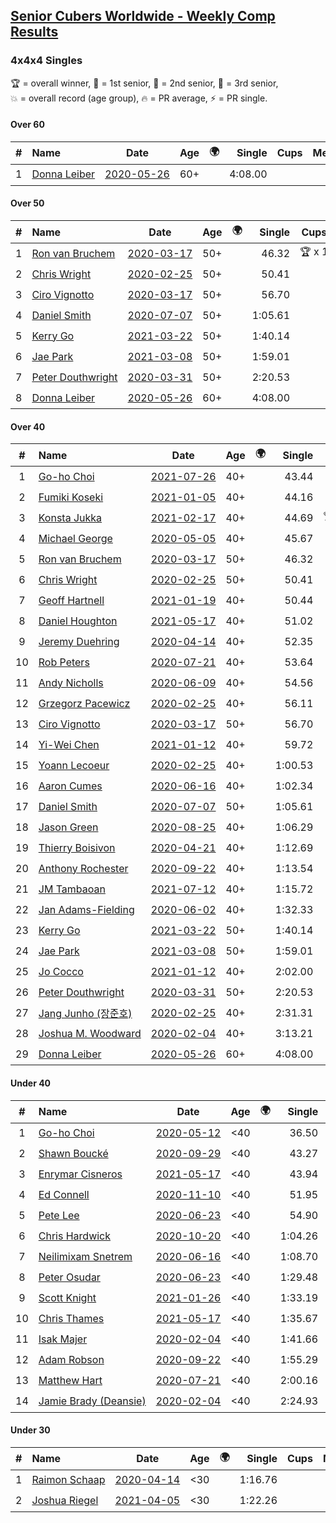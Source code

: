 <style>table {white-space: nowrap;}</style>
<link rel="stylesheet" type="text/css" href="/scw-comp/css/flags.css" />

## [Senior Cubers Worldwide - Weekly Comp Results](/scw-comp/results/)
### 4x4x4 Singles

<span style="white-space: nowrap;">🏆 = overall winner</span>, <span style="white-space: nowrap;">🥇 = 1st senior</span>, <span style="white-space: nowrap;">🥈 = 2nd senior</span>, <span style="white-space: nowrap;">🥉 = 3rd senior</span>, <span style="white-space: nowrap;">💥 = overall record (age group)</span>, <span style="white-space: nowrap;">🔥 = PR average</span>, <span style="white-space: nowrap;">⚡ = PR single</span>.

#### Over 60

| # | Name | Date | Age | 🌍 | Single | Cups | Medals | Achievements | Video |
| :--: | :-- | :--: | :--: | :--: | --: | :--: | :-- | :-- | :-- |
| 1 | [Donna Leiber](../../persons/donna_leiber/444.md) | [2020-05-26](../../results/2020-05-26/444.md) | 60+ | <i class="flag flag-US" /> | 4:08.00 |  |  | 💥 x 3, ⚡ x 3 | [Desktop](https://www.facebook.com/events/637852836799991/permalink/640053636579911) / [Mobile](https://m.facebook.com/events/637852836799991?view=permalink&id=640053636579911) |

#### Over 50

| # | Name | Date | Age | 🌍 | Single | Cups | Medals | Achievements | Video |
| :--: | :-- | :--: | :--: | :--: | --: | :--: | :-- | :-- | :-- |
| 1 | [Ron van Bruchem](../../persons/ron_van_bruchem/444.md) | [2020-03-17](../../results/2020-03-17/444.md) | 50+ | <i class="flag flag-NL" /> | 46.32 | 🏆 x 1 | 🥇 x 1 | 💥 x 1, 🔥 x 1, ⚡ x 1 | [Desktop](https://www.facebook.com/events/211732526904866/permalink/216281769783275) / [Mobile](https://m.facebook.com/events/211732526904866?view=permalink&id=216281769783275) |
| 2 | [Chris Wright](../../persons/chris_wright/444.md) | [2020-02-25](../../results/2020-02-25/444.md) | 50+ | <i class="flag flag-GB" /> | 50.41 |  | 🥈 x 3 | 💥 x 1, 🔥 x 1, ⚡ x 1 | [Desktop](https://www.facebook.com/events/805797596592397/permalink/808666752972148) / [Mobile](https://m.facebook.com/events/805797596592397?view=permalink&id=808666752972148) |
| 3 | [Ciro Vignotto](../../persons/ciro_vignotto/444.md) | [2020-03-17](../../results/2020-03-17/444.md) | 50+ | <i class="flag flag-IT" /> | 56.70 |  | 🥇 x 1, 🥈 x 2, 🥉 x 1 | 🔥 x 4, ⚡ x 1 | [Desktop](https://www.facebook.com/events/211732526904866/permalink/212061480205304) / [Mobile](https://m.facebook.com/events/211732526904866?view=permalink&id=212061480205304) |
| 4 | [Daniel Smith](../../persons/daniel_smith/444.md) | [2020-07-07](../../results/2020-07-07/444.md) | 50+ | <i class="flag flag-US" /> | 1:05.61 |  | 🥈 x 3, 🥉 x 6 | 💥 x 1, 🔥 x 7, ⚡ x 6 | [Desktop](https://www.facebook.com/events/307625317040136/permalink/311930559942945) / [Mobile](https://m.facebook.com/events/307625317040136?view=permalink&id=311930559942945) |
| 5 | [Kerry Go](../../persons/kerry_go/444.md) | [2021-03-22](../../results/2021-03-22/444.md) | 50+ | <i class="flag flag-US" /> | 1:40.14 |  |  | 🔥 x 2, ⚡ x 3 | [Desktop](https://www.facebook.com/events/2537500386546221/permalink/2547130648916528) / [Mobile](https://m.facebook.com/events/2537500386546221?view=permalink&id=2547130648916528) |
| 6 | [Jae Park](../../persons/jae_park/444.md) | [2021-03-08](../../results/2021-03-08/444.md) | 50+ | <i class="flag flag-US" /> | 1:59.01 |  | 🥉 x 1 | 🔥 x 7, ⚡ x 7 | [Desktop](https://www.facebook.com/events/161142189072151/permalink/163735428812827) / [Mobile](https://m.facebook.com/events/161142189072151?view=permalink&id=163735428812827) |
| 7 | [Peter Douthwright](../../persons/peter_douthwright/444.md) | [2020-03-31](../../results/2020-03-31/444.md) | 50+ | <i class="flag flag-CA" /> | 2:20.53 |  |  | 🔥 x 2, ⚡ x 3 | [Desktop](https://www.facebook.com/events/269276700734640/permalink/273111433684500) / [Mobile](https://m.facebook.com/events/269276700734640?view=permalink&id=273111433684500) |
| 8 | [Donna Leiber](../../persons/donna_leiber/444.md) | [2020-05-26](../../results/2020-05-26/444.md) | 60+ | <i class="flag flag-US" /> | 4:08.00 |  |  | 💥 x 3, ⚡ x 3 | [Desktop](https://www.facebook.com/events/637852836799991/permalink/640053636579911) / [Mobile](https://m.facebook.com/events/637852836799991?view=permalink&id=640053636579911) |

#### Over 40

| # | Name | Date | Age | 🌍 | Single | Cups | Medals | Achievements | Video |
| :--: | :-- | :--: | :--: | :--: | --: | :--: | :-- | :-- | :-- |
| 1 | [Go-ho Choi](../../persons/go_ho_choi/444.md) | [2021-07-26](../../results/2021-07-26/444.md) | 40+ | <i class="flag flag-KR" /> | 43.44 | 🏆 x 4 | 🥇 x 1 | 💥 x 5, 🔥 x 4, ⚡ x 6 | [Desktop](https://www.facebook.com/events/210838191047415/permalink/220841146713786) / [Mobile](https://m.facebook.com/events/210838191047415?view=permalink&id=220841146713786) |
| 2 | [Fumiki Koseki](../../persons/fumiki_koseki/444.md) | [2021-01-05](../../results/2021-01-05/444.md) | 40+ | <i class="flag flag-JP" /> | 44.16 | 🏆 x 8 | 🥇 x 14, 🥈 x 10 | 💥 x 1, 🔥 x 4, ⚡ x 4 | [Desktop](https://www.facebook.com/events/438895340619582/permalink/442888043553645) / [Mobile](https://m.facebook.com/events/438895340619582?view=permalink&id=442888043553645) |
| 3 | [Konsta Jukka](../../persons/konsta_jukka/444.md) | [2021-02-17](../../results/2021-02-17/444.md) | 40+ | <i class="flag flag-FI" /> | 44.69 | 🏆 x 13 | 🥇 x 16, 🥈 x 8, 🥉 x 2 | 🔥 x 6, ⚡ x 8 | [Desktop](https://www.facebook.com/events/1341827372862028/permalink/1345540705824028) / [Mobile](https://m.facebook.com/events/1341827372862028?view=permalink&id=1345540705824028) |
| 4 | [Michael George](../../persons/michael_george/444.md) | [2020-05-05](../../results/2020-05-05/444.md) | 40+ | <i class="flag flag-GB" /> | 45.67 | 🏆 x 8 | 🥇 x 18, 🥈 x 3 | 💥 x 3, 🔥 x 2, ⚡ x 2 | [Desktop](https://www.facebook.com/events/557526585195168/permalink/559133148367845) / [Mobile](https://m.facebook.com/events/557526585195168?view=permalink&id=559133148367845) |
| 5 | [Ron van Bruchem](../../persons/ron_van_bruchem/444.md) | [2020-03-17](../../results/2020-03-17/444.md) | 50+ | <i class="flag flag-NL" /> | 46.32 | 🏆 x 1 | 🥇 x 1 | 💥 x 1, 🔥 x 1, ⚡ x 1 | [Desktop](https://www.facebook.com/events/211732526904866/permalink/216281769783275) / [Mobile](https://m.facebook.com/events/211732526904866?view=permalink&id=216281769783275) |
| 6 | [Chris Wright](../../persons/chris_wright/444.md) | [2020-02-25](../../results/2020-02-25/444.md) | 50+ | <i class="flag flag-GB" /> | 50.41 |  | 🥈 x 3 | 💥 x 1, 🔥 x 1, ⚡ x 1 | [Desktop](https://www.facebook.com/events/805797596592397/permalink/808666752972148) / [Mobile](https://m.facebook.com/events/805797596592397?view=permalink&id=808666752972148) |
| 7 | [Geoff Hartnell](../../persons/geoff_hartnell/444.md) | [2021-01-19](../../results/2021-01-19/444.md) | 40+ | <i class="flag flag-GB" /> | 50.44 | 🏆 x 1 | 🥇 x 5, 🥈 x 12, 🥉 x 22 | 🔥 x 7, ⚡ x 8 | [Desktop](https://www.facebook.com/events/801984480354340/permalink/803551883530933) / [Mobile](https://m.facebook.com/events/801984480354340?view=permalink&id=803551883530933) |
| 8 | [Daniel Houghton](../../persons/daniel_houghton/444.md) | [2021-05-17](../../results/2021-05-17/444.md) | 40+ | <i class="flag flag-CH" /> | 51.02 |  | 🥇 x 1, 🥈 x 1 | 🔥 x 2, ⚡ x 2 | [Desktop](https://www.facebook.com/events/373354890741855/permalink/375488927195118) / [Mobile](https://m.facebook.com/events/373354890741855?view=permalink&id=375488927195118) |
| 9 | [Jeremy Duehring](../../persons/jeremy_duehring/444.md) | [2020-04-14](../../results/2020-04-14/444.md) | 40+ | <i class="flag flag-US" /> | 52.35 |  | 🥈 x 2, 🥉 x 7 | 🔥 x 2, ⚡ x 2 | [Desktop](https://www.facebook.com/events/1400953806773430/permalink/1406261962909281) / [Mobile](https://m.facebook.com/events/1400953806773430?view=permalink&id=1406261962909281) |
| 10 | [Rob Peters](../../persons/rob_peters/444.md) | [2020-07-21](../../results/2020-07-21/444.md) | 40+ | <i class="flag flag-US" /> | 53.64 |  | 🥈 x 4, 🥉 x 1 | 🔥 x 3, ⚡ x 2 | [Desktop](https://www.facebook.com/667027593/videos/10158578065232594) / [Mobile](https://m.facebook.com/667027593/videos/10158578065232594) |
| 11 | [Andy Nicholls](../../persons/andy_nicholls/444.md) | [2020-06-09](../../results/2020-06-09/444.md) | 40+ | <i class="flag flag-GB" /> | 54.56 | 🏆 x 2 | 🥇 x 3, 🥈 x 8, 🥉 x 1 | 🔥 x 5, ⚡ x 4 | [Desktop](https://www.facebook.com/events/1130228284009045/permalink/1131107933921080) / [Mobile](https://m.facebook.com/events/1130228284009045?view=permalink&id=1131107933921080) |
| 12 | [Grzegorz Pacewicz](../../persons/grzegorz_pacewicz/444.md) | [2020-02-25](../../results/2020-02-25/444.md) | 40+ | <i class="flag flag-PL" /> | 56.11 |  | 🥈 x 2 | 🔥 x 2, ⚡ x 1 | |
| 13 | [Ciro Vignotto](../../persons/ciro_vignotto/444.md) | [2020-03-17](../../results/2020-03-17/444.md) | 50+ | <i class="flag flag-IT" /> | 56.70 |  | 🥇 x 1, 🥈 x 2, 🥉 x 1 | 🔥 x 4, ⚡ x 1 | [Desktop](https://www.facebook.com/events/211732526904866/permalink/212061480205304) / [Mobile](https://m.facebook.com/events/211732526904866?view=permalink&id=212061480205304) |
| 14 | [Yi-Wei Chen](../../persons/yi_wei_chen/444.md) | [2021-01-12](../../results/2021-01-12/444.md) | 40+ | <i class="flag flag-TW" /> | 59.72 |  | 🥈 x 1, 🥉 x 7 | 🔥 x 9, ⚡ x 5 | [Desktop](https://www.facebook.com/events/412251730086008/permalink/413385163305998) / [Mobile](https://m.facebook.com/events/412251730086008?view=permalink&id=413385163305998) |
| 15 | [Yoann Lecoeur](../../persons/yoann_lecoeur/444.md) | [2020-02-25](../../results/2020-02-25/444.md) | 40+ | <i class="flag flag-FR" /> | 1:00.53 |  |  | 🔥 x 2, ⚡ x 1 | [Desktop](https://www.facebook.com/events/805797596592397/permalink/808608119644678) / [Mobile](https://m.facebook.com/events/805797596592397?view=permalink&id=808608119644678) |
| 16 | [Aaron Cumes](../../persons/aaron_cumes/444.md) | [2020-06-16](../../results/2020-06-16/444.md) | 40+ | <i class="flag flag-GB" /> | 1:02.34 |  | 🥇 x 1, 🥈 x 1, 🥉 x 8 | 🔥 x 10, ⚡ x 6 | [Desktop](https://www.facebook.com/events/256188575607890/permalink/257120222181392) / [Mobile](https://m.facebook.com/events/256188575607890?view=permalink&id=257120222181392) |
| 17 | [Daniel Smith](../../persons/daniel_smith/444.md) | [2020-07-07](../../results/2020-07-07/444.md) | 50+ | <i class="flag flag-US" /> | 1:05.61 |  | 🥈 x 3, 🥉 x 6 | 💥 x 1, 🔥 x 7, ⚡ x 6 | [Desktop](https://www.facebook.com/events/307625317040136/permalink/311930559942945) / [Mobile](https://m.facebook.com/events/307625317040136?view=permalink&id=311930559942945) |
| 18 | [Jason Green](../../persons/jason_green/444.md) | [2020-08-25](../../results/2020-08-25/444.md) | 40+ | <i class="flag flag-US" /> | 1:06.29 |  | 🥈 x 1 | 🔥 x 2, ⚡ x 2 | [Desktop](https://www.facebook.com/jasongreenbowler/videos/10163944613835425) / [Mobile](https://m.facebook.com/jasongreenbowler/videos/10163944613835425) |
| 19 | [Thierry Boisivon](../../persons/thierry_boisivon/444.md) | [2020-04-21](../../results/2020-04-21/444.md) | 40+ | <i class="flag flag-FR" /> | 1:12.69 |  |  | 🔥 x 2, ⚡ x 3 | [Desktop](https://www.facebook.com/events/538096063773916/permalink/541927596724096) / [Mobile](https://m.facebook.com/events/538096063773916?view=permalink&id=541927596724096) |
| 20 | [Anthony Rochester](../../persons/anthony_rochester/444.md) | [2020-09-22](../../results/2020-09-22/444.md) | 40+ | <i class="flag flag-AU" /> | 1:13.54 |  | 🥉 x 2 | 🔥 x 2, ⚡ x 3 | [Desktop](https://www.facebook.com/events/342541897161786/permalink/342765207139455) / [Mobile](https://m.facebook.com/events/342541897161786?view=permalink&id=342765207139455) |
| 21 | [JM Tambaoan](../../persons/jm_tambaoan/444.md) | [2021-07-12](../../results/2021-07-12/444.md) | 40+ | <i class="flag flag-PH" /> | 1:15.72 |  | 🥉 x 2 | 🔥 x 3, ⚡ x 4 | [Desktop](https://www.facebook.com/events/3019269651530977/permalink/3052636694860939) / [Mobile](https://m.facebook.com/events/3019269651530977?view=permalink&id=3052636694860939) |
| 22 | [Jan Adams-Fielding](../../persons/jan_adams_fielding/444.md) | [2020-06-02](../../results/2020-06-02/444.md) | 40+ | <i class="flag flag-GB" /> | 1:32.33 |  |  | 🔥 x 6, ⚡ x 4 | [Desktop](https://www.facebook.com/events/573401076937046/permalink/578462709764216) / [Mobile](https://m.facebook.com/events/573401076937046?view=permalink&id=578462709764216) |
| 23 | [Kerry Go](../../persons/kerry_go/444.md) | [2021-03-22](../../results/2021-03-22/444.md) | 50+ | <i class="flag flag-US" /> | 1:40.14 |  |  | 🔥 x 2, ⚡ x 3 | [Desktop](https://www.facebook.com/events/2537500386546221/permalink/2547130648916528) / [Mobile](https://m.facebook.com/events/2537500386546221?view=permalink&id=2547130648916528) |
| 24 | [Jae Park](../../persons/jae_park/444.md) | [2021-03-08](../../results/2021-03-08/444.md) | 50+ | <i class="flag flag-US" /> | 1:59.01 |  | 🥉 x 1 | 🔥 x 7, ⚡ x 7 | [Desktop](https://www.facebook.com/events/161142189072151/permalink/163735428812827) / [Mobile](https://m.facebook.com/events/161142189072151?view=permalink&id=163735428812827) |
| 25 | [Jo Cocco](../../persons/jo_cocco/444.md) | [2021-01-12](../../results/2021-01-12/444.md) | 40+ | <i class="flag flag-GB" /> | 2:02.00 |  |  | 🔥 x 3, ⚡ x 4 | [Desktop](https://www.facebook.com/JoCocco/videos/10157664171672109) / [Mobile](https://m.facebook.com/JoCocco/videos/10157664171672109) |
| 26 | [Peter Douthwright](../../persons/peter_douthwright/444.md) | [2020-03-31](../../results/2020-03-31/444.md) | 50+ | <i class="flag flag-CA" /> | 2:20.53 |  |  | 🔥 x 2, ⚡ x 3 | [Desktop](https://www.facebook.com/events/269276700734640/permalink/273111433684500) / [Mobile](https://m.facebook.com/events/269276700734640?view=permalink&id=273111433684500) |
| 27 | [Jang Junho (장준호)](../../persons/jang_junho/444.md) | [2020-02-25](../../results/2020-02-25/444.md) | 40+ | <i class="flag flag-KR" /> | 2:31.31 |  |  | 🔥 x 1, ⚡ x 1 | [Desktop](https://www.facebook.com/events/805797596592397/permalink/810015492837274) / [Mobile](https://m.facebook.com/events/805797596592397?view=permalink&id=810015492837274) |
| 28 | [Joshua M. Woodward](../../persons/joshua_m_woodward/444.md) | [2020-02-04](../../results/2020-02-04/444.md) | 40+ | <i class="flag flag-US" /> | 3:13.21 |  |  | 🔥 x 1, ⚡ x 1 | [Desktop](https://www.facebook.com/joshua.m.woodward.9/videos/10157599917355342) / [Mobile](https://m.facebook.com/joshua.m.woodward.9/videos/10157599917355342) |
| 29 | [Donna Leiber](../../persons/donna_leiber/444.md) | [2020-05-26](../../results/2020-05-26/444.md) | 60+ | <i class="flag flag-US" /> | 4:08.00 |  |  | 💥 x 3, ⚡ x 3 | [Desktop](https://www.facebook.com/events/637852836799991/permalink/640053636579911) / [Mobile](https://m.facebook.com/events/637852836799991?view=permalink&id=640053636579911) |

#### Under 40

| # | Name | Date | Age | 🌍 | Single | Cups | Medals | Achievements | Video |
| :--: | :-- | :--: | :--: | :--: | --: | :--: | :-- | :-- | :-- |
| 1 | [Go-ho Choi](../../persons/go_ho_choi/444.md) | [2020-05-12](../../results/2020-05-12/444.md) | <40 | <i class="flag flag-KR" /> | 36.50 | 🏆 x 4 | 🥇 x 1 | 💥 x 5, 🔥 x 4, ⚡ x 6 | [Desktop](https://www.facebook.com/events/276138643524223/permalink/279409959863758) / [Mobile](https://m.facebook.com/events/276138643524223?view=permalink&id=279409959863758) |
| 2 | [Shawn Boucké](../../persons/shawn_boucke/444.md) | [2020-09-29](../../results/2020-09-29/444.md) | <40 | <i class="flag flag-US" /> | 43.27 | 🏆 x 16 |  | 💥 x 1, 🔥 x 1, ⚡ x 7 | [Desktop](https://www.facebook.com/events/427181104911253/permalink/428658824763481) / [Mobile](https://m.facebook.com/events/427181104911253?view=permalink&id=428658824763481) |
| 3 | [Enrymar Cisneros](../../persons/enrymar_cisneros/444.md) | [2021-05-17](../../results/2021-05-17/444.md) | <40 | <i class="flag flag-VE" /> | 43.94 | 🏆 x 7 |  | 🔥 x 3, ⚡ x 4 | [Desktop](https://www.facebook.com/events/373354890741855/permalink/379315243479153) / [Mobile](https://m.facebook.com/events/373354890741855?view=permalink&id=379315243479153) |
| 4 | [Ed Connell](../../persons/ed_connell/444.md) | [2020-11-10](../../results/2020-11-10/444.md) | <40 | <i class="flag flag-IE" /> | 51.95 | 🏆 x 1 |  | 🔥 x 4, ⚡ x 5 | [Desktop](https://www.facebook.com/events/2956286364603224/permalink/2961347510763776) / [Mobile](https://m.facebook.com/events/2956286364603224?view=permalink&id=2961347510763776) |
| 5 | [Pete Lee](../../persons/pete_lee/444.md) | [2020-06-23](../../results/2020-06-23/444.md) | <40 | <i class="flag flag-GB" /> | 54.90 |  |  | 🔥 x 8, ⚡ x 8 | [Desktop](https://www.facebook.com/events/268636114456043/permalink/270820800904241) / [Mobile](https://m.facebook.com/events/268636114456043?view=permalink&id=270820800904241) |
| 6 | [Chris Hardwick](../../persons/chris_hardwick/444.md) | [2020-10-20](../../results/2020-10-20/444.md) | <40 | <i class="flag flag-US" /> | 1:04.26 |  |  | 🔥 x 2, ⚡ x 2 | [Desktop](https://www.facebook.com/events/758279974902955/permalink/760867857977500) / [Mobile](https://m.facebook.com/events/758279974902955?view=permalink&id=760867857977500) |
| 7 | [Neilimixam Snetrem](../../persons/neilimixam_snetrem/444.md) | [2020-06-16](../../results/2020-06-16/444.md) | <40 | <i class="flag flag-BE" /> | 1:08.70 |  |  | 🔥 x 1, ⚡ x 1 | [Desktop](https://www.facebook.com/events/256188575607890/permalink/257142405512507) / [Mobile](https://m.facebook.com/events/256188575607890?view=permalink&id=257142405512507) |
| 8 | [Peter Osudar](../../persons/peter_osudar/444.md) | [2020-06-23](../../results/2020-06-23/444.md) | <40 | <i class="flag flag-CA" /> | 1:29.48 |  |  | 🔥 x 1, ⚡ x 1 | [Desktop](https://www.facebook.com/events/268636114456043/permalink/273323990653922) / [Mobile](https://m.facebook.com/events/268636114456043?view=permalink&id=273323990653922) |
| 9 | [Scott Knight](../../persons/scott_knight/444.md) | [2021-01-26](../../results/2021-01-26/444.md) | <40 | <i class="flag flag-GB" /> | 1:33.19 |  |  | 🔥 x 2, ⚡ x 2 | [Desktop](https://www.facebook.com/events/801984480354340/permalink/806662889886499) / [Mobile](https://m.facebook.com/events/801984480354340?view=permalink&id=806662889886499) |
| 10 | [Chris Thames](../../persons/chris_thames/444.md) | [2021-05-17](../../results/2021-05-17/444.md) | <40 | <i class="flag flag-US" /> | 1:35.67 |  |  | 🔥 x 7, ⚡ x 9 | [Desktop](https://www.facebook.com/events/373354890741855/permalink/377126800364664) / [Mobile](https://m.facebook.com/events/373354890741855?view=permalink&id=377126800364664) |
| 11 | [Isak Majer](../../persons/isak_majer/444.md) | [2020-02-04](../../results/2020-02-04/444.md) | <40 | <i class="flag flag-NL" /> | 1:41.66 |  |  | 🔥 x 1, ⚡ x 1 | [Desktop](https://www.facebook.com/groups/1604105099735401/permalink/2139081646237741) / [Mobile](https://m.facebook.com/groups/1604105099735401?view=permalink&id=2139081646237741) |
| 12 | [Adam Robson](../../persons/adam_robson/444.md) | [2020-09-22](../../results/2020-09-22/444.md) | <40 | <i class="flag flag-GB" /> | 1:55.29 |  |  | 🔥 x 1, ⚡ x 2 | [Desktop](https://www.facebook.com/100005428097972/videos/1476618139195775) / [Mobile](https://m.facebook.com/100005428097972/videos/1476618139195775) |
| 13 | [Matthew Hart](../../persons/matthew_hart/444.md) | [2020-07-21](../../results/2020-07-21/444.md) | <40 | <i class="flag flag-GB" /> | 2:00.16 |  |  | 🔥 x 1, ⚡ x 1 | [Desktop](https://www.facebook.com/events/1842039515939197/permalink/1845087875634361) / [Mobile](https://m.facebook.com/events/1842039515939197?view=permalink&id=1845087875634361) |
| 14 | [Jamie Brady (Deansie)](../../persons/jamie_brady/444.md) | [2020-02-04](../../results/2020-02-04/444.md) | <40 | <i class="flag flag-GB" /> | 2:24.93 |  |  | 🔥 x 1, ⚡ x 1 | [Desktop](https://www.facebook.com/groups/1604105099735401/permalink/2139163042896268) / [Mobile](https://m.facebook.com/groups/1604105099735401?view=permalink&id=2139163042896268) |

#### Under 30

| # | Name | Date | Age | 🌍 | Single | Cups | Medals | Achievements | Video |
| :--: | :-- | :--: | :--: | :--: | --: | :--: | :-- | :-- | :-- |
| 1 | [Raimon Schaap](../../persons/raimon_schaap/444.md) | [2020-04-14](../../results/2020-04-14/444.md) | <30 | <i class="flag flag-NL" /> | 1:16.76 |  |  | 🔥 x 3, ⚡ x 2 | [Desktop](https://www.facebook.com/events/1400953806773430/permalink/1405207589681385) / [Mobile](https://m.facebook.com/events/1400953806773430?view=permalink&id=1405207589681385) |
| 2 | [Joshua Riegel](../../persons/joshua_riegel/444.md) | [2021-04-05](../../results/2021-04-05/444.md) | <30 | <i class="flag flag-US" /> | 1:22.26 |  |  | 🔥 x 4, ⚡ x 4 | [Desktop](https://www.facebook.com/events/2619499895016321/permalink/2625677854398525) / [Mobile](https://m.facebook.com/events/2619499895016321?view=permalink&id=2625677854398525) |


<!-- Global site tag (gtag.js) - Google Analytics -->
<script async src="https://www.googletagmanager.com/gtag/js?id=UA-86348435-3"></script>
<script>window.dataLayer = window.dataLayer || []; function gtag() {dataLayer.push(arguments);} gtag('js', new Date()); gtag('config', 'UA-86348435-3');</script>
